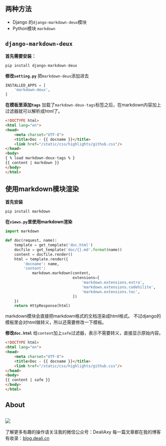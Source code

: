 ## 两种方法
- Django 的`django-markdown-deux`模块
- Python模块 `markdown`

## `django-markdown-deux`
**首先需要安装：**
```python
pip install django-markdown-deux
```

**修改`setting.py`**
把`markdown-deux`添加进去
```python
INSTALLED_APPS = [
    'markdown-deux',
]
```

**在模板里添加`tags`**
加载了`markdown-deux-tags`标签之后，在markdown内容加上过滤器就可以解析成html了。
```html
<!DOCTYPE html>
<html lang="en">
<head>
    <meta charset="UTF-8">
    <title>Doc - {{ docname }}</title>
    <link href="/static/css/highlights/github.css"/>
</head>
<body>
{ % load markdown-deux-tags % }
{{ content | markdown }}
</body>
</html>
```


## 使用markdown模块渲染
**首先安装**
```python
pip install markdown
```

**在`views.py`里使用markdown渲染**
```python
import markdown

def doc(request, name):
    template = get_template('doc.html')
    docfile = get_template('doc/{}.md'.format(name))
    content = docfile.render()
    html = template.render({
        'docname': name,
        'content':
            markdown.markdown(content,
                              extensions=[
                                  'markdown.extensions.extra',
                                  'markdown.extensions.codehilite',
                                  'markdown.extensions.toc',
                              ])
    })
    return HttpResponse(html)
```

markdown模块会直接把markdown格式的文档渲染成html格式。
不过django的模板里会对html做转义，所以还需要修改一下模板。

**修改`doc.html`**
给`content`加上`safe`过滤器，表示不需要转义，直接显示原始内容。
```html
<!DOCTYPE html>
<html lang="en">
<head>
    <meta charset="UTF-8">
    <title>Doc - {{ docname }}</title>
    <link href="/static/css/highlights/github.css"/>
</head>
<body>
{{ content | safe }}
</body>
</html>
```

## About
![](https://upload-images.jianshu.io/upload_images/8869373-901590e019f6f85b.png?imageMogr2/auto-orient/strip%7CimageView2/2/w/1240)
---------------
了解更多有趣的操作请关注我的微信公众号：DealiAxy
每一篇文章都在我的博客有收录：[blog.deali.cn](http://blog.deali.cn)
